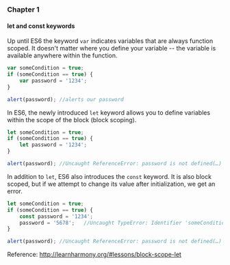 
### Chapter 1
####   **let** and **const** keywords



Up until ES6 the keyword `var` indicates variables that are always function scoped. It doesn't matter where you define your variable -- the variable is available anywhere within the function.

```javascript
var someCondition = true;
if (someCondition == true) {
    var password = '1234';
}

alert(password); //alerts our password
```

In ES6, the newly introduced `let` keyword allows you to define variables within the scope of the block (block scoping).

```javascript
let someCondition = true;
if (someCondition == true) {
    let password = '1234';
}

alert(password); //Uncaught ReferenceError: password is not defined(…)
```


In addition to `let`, ES6 also introduces the `const` keyword. It is also block scoped, but if we attempt to change its value after initialization, we get an error.

```javascript
let someCondition = true;
if (someCondition == true) {
    const password = '1234';
    password = '5678';   //Uncaught TypeError: Identifier 'someCondition' has already been declared
}

alert(password); //Uncaught ReferenceError: password is not defined(…)
```



Reference: http://learnharmony.org/#lessons/block-scope-let 